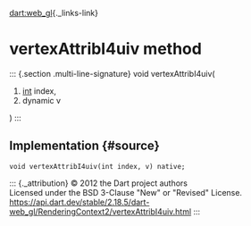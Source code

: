 [dart:web\_gl](../../dart-web_gl/dart-web_gl-library){._links-link}

vertexAttribI4uiv method
========================

::: {.section .multi-line-signature}
void vertexAttribI4uiv(

1.  [int](../../dart-core/int-class) index,
2.  dynamic v

)
:::

Implementation {#source}
--------------

``` {.language-dart data-language="dart"}
void vertexAttribI4uiv(int index, v) native;
```

::: {._attribution}
© 2012 the Dart project authors\
Licensed under the BSD 3-Clause \"New\" or \"Revised\" License.\
<https://api.dart.dev/stable/2.18.5/dart-web_gl/RenderingContext2/vertexAttribI4uiv.html>
:::
